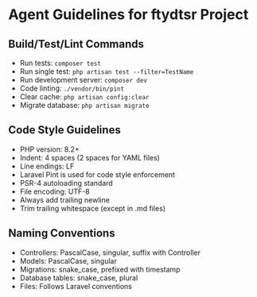 # Agent Guidelines for ftydtsr Project

## Build/Test/Lint Commands
- Run tests: `composer test`
- Run single test: `php artisan test --filter=TestName`
- Run development server: `composer dev`
- Code linting: `./vendor/bin/pint`
- Clear cache: `php artisan config:clear`
- Migrate database: `php artisan migrate`

## Code Style Guidelines
- PHP version: 8.2+
- Indent: 4 spaces (2 spaces for YAML files)
- Line endings: LF
- Laravel Pint is used for code style enforcement
- PSR-4 autoloading standard
- File encoding: UTF-8
- Always add trailing newline
- Trim trailing whitespace (except in .md files)

## Naming Conventions
- Controllers: PascalCase, singular, suffix with Controller
- Models: PascalCase, singular
- Migrations: snake_case, prefixed with timestamp
- Database tables: snake_case, plural
- Files: Follows Laravel conventions